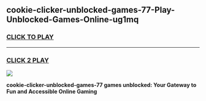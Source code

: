
## cookie-clicker-unblocked-games-77-Play-Unblocked-Games-Online-ug1mq
<h3>
<a href="https://premium76.site?title=cookie-clicker-unblocked-games-77&ref=25A">CLICK TO PLAY</a></h3>
<hr>

<h3>
<a href="https://premium76.site?title=cookie-clicker-unblocked-games-77&ref=25A">CLICK 2 PLAY</a>
  
</h3>

<a href="https://premium76.site?title=cookie-clicker-unblocked-games-77&ref=25A"><img src="https://clearcache.store/games.png"></a>


**cookie-clicker-unblocked-games-77 games unblocked: Your Gateway to Fun and Accessible Online Gaming**
